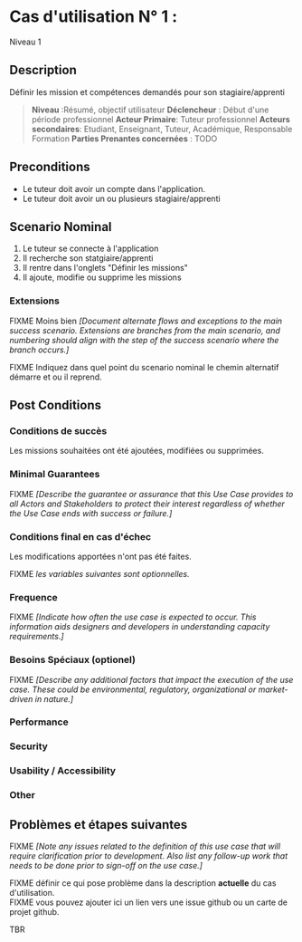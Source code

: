 # Cas d'utilisation N° 1 :  

Niveau 1

##	Description

Définir les mission et compétences demandés pour son stagiaire/apprenti

> **Niveau** :Résumé, objectif utilisateur
> **Déclencheur** : Début d'une période professionnel
> **Acteur Primaire**: Tuteur professionnel 
> **Acteurs secondaires**: Etudiant, Enseignant, Tuteur, Académique, Responsable Formation
> **Parties Prenantes concernées** : TODO   
 
 
## Preconditions

- Le tuteur doit avoir un compte dans l'application.
- Le tuteur doit avoir un ou plusieurs stagiaire/apprenti


## Scenario Nominal

1.	Le tuteur se connecte à l'application
2.	Il recherche son statgiaire/apprenti
3.	Il rentre dans l'onglets "Définir les missions"
4.	Il ajoute, modifie ou supprime les missions

###	Extensions
FIXME Moins bien _[Document alternate flows and exceptions to the main success scenario. Extensions are branches from the main scenario, and numbering should align with the step of the success scenario where the branch occurs.]_

FIXME Indiquez dans quel point du scenario nominal le chemin alternatif démarre et ou il reprend.


## Post Conditions
### Conditions de succès 

Les missions souhaitées ont été ajoutées, modifiées ou supprimées.

### Minimal Guarantees
FIXME _[Describe the guarantee or assurance that this Use Case provides to all Actors and Stakeholders to protect their interest regardless of whether the Use Case ends with success or failure.]_

### Conditions final en cas d'échec

Les modifications apportées n'ont pas été faites.


FIXME _les variables suivantes sont optionnelles._

### Frequence
FIXME _[Indicate how often the use case is expected to occur. This information aids designers and developers in understanding capacity requirements.]_   
### Besoins Spéciaux (optionel)  
FIXME _[Describe any additional factors that impact the execution of the use case. These could be environmental, regulatory, organizational or market-driven in nature.]_  
### Performance  
###	Security  
###	Usability / Accessibility  
###	Other  

##	Problèmes et étapes suivantes  
FIXME _[Note any issues related to the definition of this use case that will require clarification prior to development. Also list any follow-up work that needs to be done prior to sign-off on the use case.]_  

FIXME définir ce qui pose problème dans la description **actuelle** du cas d'utilisation.  
FIXME vous pouvez ajouter ici un lien vers une issue github ou un carte de projet github.

TBR
